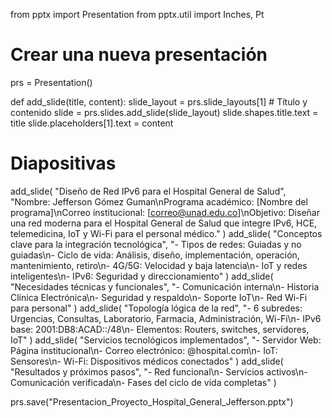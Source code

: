 from pptx import Presentation
from pptx.util import Inches, Pt

# Crear una nueva presentación
prs = Presentation()

def add_slide(title, content):
    slide_layout = prs.slide_layouts[1]  # Título y contenido
    slide = prs.slides.add_slide(slide_layout)
    slide.shapes.title.text = title
    slide.placeholders[1].text = content

# Diapositivas
add_slide(
    "Diseño de Red IPv6 para el Hospital General de Salud",
    "Nombre: Jefferson Gómez Guman\nPrograma académico: [Nombre del programa]\nCorreo institucional: [correo@unad.edu.co]\nObjetivo: Diseñar una red moderna para el Hospital General de Salud que integre IPv6, HCE, telemedicina, IoT y Wi-Fi para el personal médico."
)
add_slide(
    "Conceptos clave para la integración tecnológica",
    "- Tipos de redes: Guiadas y no guiadas\n- Ciclo de vida: Análisis, diseño, implementación, operación, mantenimiento, retiro\n- 4G/5G: Velocidad y baja latencia\n- IoT y redes inteligentes\n- IPv6: Seguridad y direccionamiento"
)
add_slide(
    "Necesidades técnicas y funcionales",
    "- Comunicación interna\n- Historia Clínica Electrónica\n- Seguridad y respaldo\n- Soporte IoT\n- Red Wi-Fi para personal"
)
add_slide(
    "Topología lógica de la red",
    "- 6 subredes: Urgencias, Consultas, Laboratorio, Farmacia, Administración, Wi-Fi\n- IPv6 base: 2001:DB8:ACAD::/48\n- Elementos: Routers, switches, servidores, IoT"
)
add_slide(
    "Servicios tecnológicos implementados",
    "- Servidor Web: Página institucional\n- Correo electrónico: @hospital.com\n- IoT: Sensores\n- Wi-Fi: Dispositivos médicos conectados"
)
add_slide(
    "Resultados y próximos pasos",
    "- Red funcional\n- Servicios activos\n- Comunicación verificada\n- Fases del ciclo de vida completas"
)

prs.save("Presentacion_Proyecto_Hospital_General_Jefferson.pptx")

